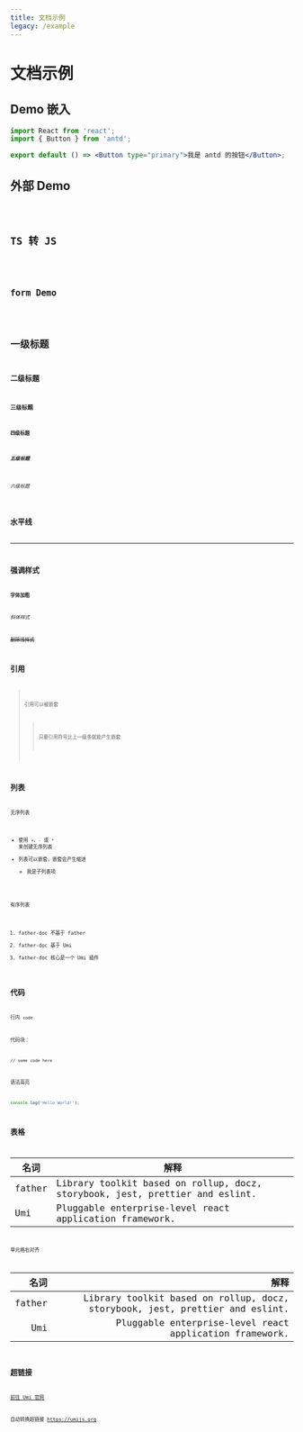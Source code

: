 ```yaml
---
title: 文档示例
legacy: /example
---
```


# 文档示例

## Demo 嵌入

```jsx
import React from 'react';
import { Button } from 'antd';

export default () => <Button type="primary">我是 antd 的按钮</Button>;
```

## 外部 Demo

<code src="./demo/modal.jsx" />

## TS 转 JS

<code src="./demo/typescript.tsx" />

## form Demo

<code src="./demo/form.tsx" />

# 一级标题

## 二级标题

### 三级标题

#### 四级标题

##### 五级标题

###### 六级标题

## 水平线

---

## 强调样式

**字体加粗**

_斜体样式_

~~删除线样式~~

## 引用

> 引用可以被嵌套
>
> > 只要引用符号比上一级多就能产生嵌套

## 列表

无序列表

- 使用 `+`、`-` 或 `*` 来创建无序列表
- 列表可以嵌套，嵌套会产生缩进
  - 我是子列表项

有序列表

1. father-doc 不基于 father
2. father-doc 基于 Umi
3. father-doc 核心是一个 Umi 插件

## 代码

行内 `code`

代码块：

```
// some code here
```

语法高亮

```js
console.log('Hello World!');
```

## 表格

| 名词   | 解释                                                                         |
| ------ | ---------------------------------------------------------------------------- |
| father | Library toolkit based on rollup, docz, storybook, jest, prettier and eslint. |
| Umi    | Pluggable enterprise-level react application framework.                      |

单元格右对齐

|   名词 |                                                                         解释 |
| -----: | ---------------------------------------------------------------------------: |
| father | Library toolkit based on rollup, docz, storybook, jest, prettier and eslint. |
|    Umi |                      Pluggable enterprise-level react application framework. |

## 超链接

[前往 Umi 官网](https://umijs.org)

自动转换超链接 https://umijs.org

